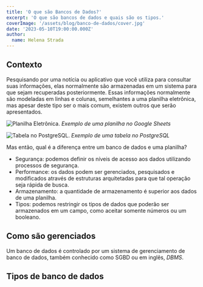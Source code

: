 ```yaml
---
title: 'O que são Bancos de Dados?'
excerpt: 'O que são bancos de dados e quais são os tipos.'
coverImage: '/assets/blog/banco-de-dados/cover.jpg'
date: '2023-05-10T19:00:00.000Z'
author:
  name: Helena Strada
---
```


## Contexto

Pesquisando por uma notícia ou aplicativo que você utiliza para consultar suas informações, elas normalmente são armazenadas em um sistema para que sejam recuperadas posteriormente. Essas informações normalmente são modeladas em linhas e colunas, semelhantes a uma planilha eletrônica, mas apesar deste tipo ser o mais comum, existem outros que serão apresentados.

![Planilha Eletrônica.](/assets/blog/banco-de-dados/google-sheets.png)
*Exemplo de uma planilha no Google Sheets*

![Tabela no PostgreSQL.](/assets/blog/banco-de-dados/postgresql-tabela.png)
*Exemplo de uma tabela no PostgreSQL*

Mas então, qual é a diferença entre um banco de dados e uma planilha?

- Segurança: podemos definir os níveis de acesso aos dados utilizando processos de segurança.
- Performance: os dados podem ser gerenciados, pesquisados e modificados através de estruturas arquitetadas para que tal operação seja rápida de busca.
- Armazenamento: a quantidade de armazenamento é superior aos dados de uma planilha.
- Tipos: podemos restringir os tipos de dados que poderão ser armazenados em um campo, como aceitar somente números ou um booleano.

## Como são gerenciados

Um banco de dados é controlado por um sistema de gerenciamento de banco de dados, também conhecido como SGBD ou em inglês, *DBMS*.

## Tipos de banco de dados
